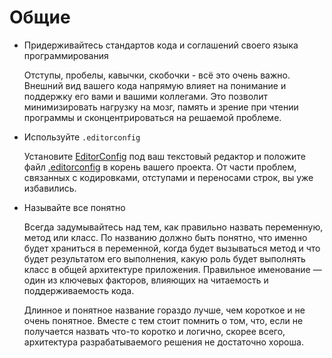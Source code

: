 # Общие

* Придерживайтесь стандартов кода и соглашений своего языка программирования

  Отступы, пробелы, кавычки, скобочки - всё это очень важно. Внешний вид вашего
  кода напрямую влияет на понимание и поддержку его вами и вашими коллегами. Это
  позволит минимизировать нагрузку на мозг, память и зрение при чтении программы
  и сконцентрироваться на решаемой проблеме.

* Используйте `.editorconfig`

  Установите [EditorConfig](http://editorconfig.org/) под ваш текстовый редактор
  и положите файл [.editorconfig](/.editorconfig) в корень вашего проекта. От
  части проблем, связанных с кодировками, отступами и переносами строк, вы уже
  избавились.

* Называйте все понятно

  Всегда задумывайтесь над тем, как правильно назвать переменную, метод или 
  класс. По названию должно быть понятно, что именно будет храниться в
  переменной, когда будет вызываться метод и что будет результатом его 
  выполнения, какую роль будет выполнять класс в общей архитектуре приложения.
  Правильное именование &mdash; один из ключевых факторов, влияющих на 
  читаемость и поддерживаемость кода.

  Длинное и понятное название гораздо лучше, чем короткое и не очень понятное.
  Вместе с тем стоит помнить о том, что, если не получается назвать что-то 
  коротко и логично, скорее всего, архитектура разрабатываемого решения 
  не достаточно хороша.
